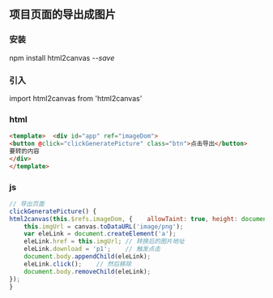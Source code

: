 ## 项目页面的导出成图片

### 安装

 npm install html2canvas *--save* 

###  引入 

 import html2canvas from 'html2canvas' 

### html

```html
<template>  <div id="app" ref="imageDom">    
<button @click="clickGeneratePicture" class="btn">点击导出</button>  
要转的内容
</div>
</template>
```

### js

```javascript
// 导出页面
clickGeneratePicture() {  
html2canvas(this.$refs.imageDom, {    allowTaint: true, height: document.body.scrollHeight,useCORS: true  }).then(canvas => {    // 转成图片，生成图片地址    
    this.imgUrl = canvas.toDataURL('image/png');   
    var eleLink = document.createElement('a');   
    eleLink.href = this.imgUrl; // 转换后的图片地址   
    eleLink.download = 'p1';    // 触发点击   
    document.body.appendChild(eleLink);  
    eleLink.click();    // 然后移除   
    document.body.removeChild(eleLink);
});
}
```